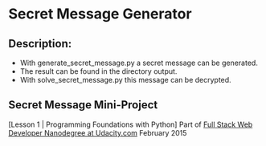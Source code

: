 # Secret Message Generator


## Description: 
* With generate_secret_message.py a secret message can be generated. 
* The result can be found in the directory output.
* With solve_secret_message.py this message can be decrypted.


## Secret Message Mini-Project
[Lesson 1 | Programming Foundations with Python]
Part of [Full Stack Web Developer Nanodegree at Udacity.com](https://www.udacity.com/course/nd004) 
February 2015